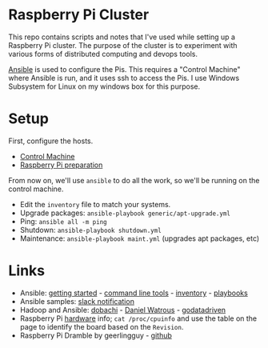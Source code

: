 # Raspberry Pi Cluster

This repo contains scripts and notes that I've used while setting up a Raspberry Pi cluster.
The purpose of the cluster is to experiment with various forms of distributed computing and devops tools.

[Ansible](http://docs.ansible.com/ansible/latest/intro_getting_started.html) is used to configure the Pis.
This requires a "Control Machine" where Ansible is run, and it uses ssh to access the Pis.
I use Windows Subsystem for Linux on my windows box for this purpose.


# Setup

First, configure the hosts.

* [Control Machine](docs/control-prep.md)
* [Raspberry Pi preparation](docs/pi-prep.md)

From now on, we'll use `ansible` to do all the work, so we'll be running on the control machine.

* Edit the `inventory` file to match your systems.
* Upgrade packages: `ansible-playbook generic/apt-upgrade.yml`
* Ping: `ansible all -m ping`
* Shutdown: `ansible-playbook shutdown.yml`
* Maintenance: `ansible-playbook maint.yml`  (upgrades apt packages, etc)

# Links

* Ansible: [getting started](http://docs.ansible.com/ansible/latest/intro_getting_started.html) - [command line tools](https://docs.ansible.com/ansible/latest/command_line_tools.html) - [inventory](http://docs.ansible.com/ansible/latest/intro_inventory.html) - [playbooks](http://docs.ansible.com/ansible/latest/playbooks_intro.html)
* Ansible samples: [slack notification](https://github.com/hico-horiuchi/ansible-playbooks/blob/master/apt/apt.yml)
* Hadoop and Ansible: [dobachi](https://github.com/dobachi/ansible-hadoop) - [Daniel Watrous](https://github.com/dwatrous/hadoop-multi-server-ansible) - [godatadriven](https://github.com/godatadriven/ansible_cluster)
* Raspberry Pi [hardware](https://elinux.org/RPi_HardwareHistory) info; `cat /proc/cpuinfo` and use the table on the page to identify the board based on the `Revision`.
* Raspberry Pi Dramble by geerlingguy - [github](https://github.com/geerlingguy/raspberry-pi-dramble)

